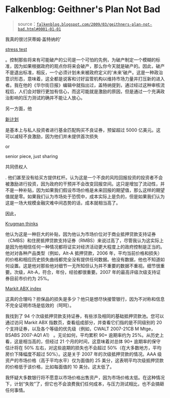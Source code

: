 <!--yml

category: 未分类

date: 2024-05-12 22:15:57

-->

# Falkenblog: Geithner's Plan Not Bad

> source：[`falkenblog.blogspot.com/2009/03/geithners-plan-not-bad.html#0001-01-01`](http://falkenblog.blogspot.com/2009/03/geithners-plan-not-bad.html#0001-01-01)

我真的很讨厌蒂姆·盖特纳的'

[stress test](http://falkenblog.blogspot.com/2009/02/geithners-stress-test-revealed.html)

。控制那些将来有可能破产的公司是一个可怕的先例，为破产制定一个模糊的标准，因为如果根据政府的观点你将来会破产，那么你今天就是破产的。因此，破产不是退出标准，相反，一个必须计划未来被政府定义的'未来'破产。这是一种政治意识形态，意味着，这全都是说客和讨好监管机构以维持市场力量并打压新的进入者。我在他的《华尔街日报》编辑中就指出过，盖特纳提到，通过经过这种审核流程后，人们会对银行更加有信心，而这可能就是激励的原因，但是通过一个充满政治影响的压力测试的确并不能让人放心。

另一方面，他

[新计划](http://www.treas.gov/press/releases/reports/ppip_whitepaper_032309.pdf)

是基本上与私人投资者进行基金匹配购买不良证券，预留超过 5000 亿美元。这可以减轻不良激励，因为他们并未提供首次损失

or

senior piece, just sharing

共同债权人

. 他们甚至没有给买方提供杠杆。认为这是一个不良的风险回报投资的投资者不会被激励进行投资，因为政府的干预并不会改变回报空间。这只是增加了流动性，并不是一种补贴，因为如果我们假设市场价格是未来回报的期望值，那么这样的期望值就是零。如果我们认为市场处于恐慌中，成本实际上是负的，但是如果我们认为这是一场大规模金融灾难中间态势的话，成本就相当高了。

因此，

[Krugman thinks](http://krugman.blogs.nytimes.com/2009/03/22/brad-delongs-defense-of-geithner/)

他认为这是一种巨大的补贴，因为他认为市场价位对于商业抵押贷款支持证券（CMBS）和住房抵押贷款支持证券（RMBS）来说过高了，尽管我认为这实际上是因为他相信任何一种情况都将证实对经济活动更大程度上的政府控制是正当的。他对对各种产品类型（例如，Alt-A 抵押贷款，2006 年，平均当前价格和损失）的价格和相应历史损失曲线都完全没有提供任何数据。他没有数据，他也不知道如何设置。这是他对那些他对细节一无所知但认为并不重要的数据不重视。细节很重要。次级，Alt-A，符合，年份，经验都很重要。2007 年的最高评级次级支持证券目前市价约为 25%。

[Markit ABX index](http://www.markit.com/information/products/category/indices/abx.html)

这真的合理吗？担保品的损失是多少？他只是想尽快接管银行，因为不对称和信息不完全证明市场是低效的（呵呵）。

我找到了 94 个次级抵押贷款支持证券，有些涉及相同的基础抵押贷款池。您可以通过访问 Markit ABX 指数页，查看组成部分，并查看它们指的是不同级别的 20 个支持证券，以及各个等级的优先级（例如，CWALT 2007-21CB M Mtge，BSABS 2007-AQ1 A1） 。无论如何，平均累积 90+ 逾期率约为 25%。从历史上看，这是相当高的，但经过 21 个月的时间，这意味着对总体 90+ 逾期率的保守估计将在 50% 左右，对这些逾期的损失也不会超过 50%（在大多数地方，平均房价下降幅度不超过 50%）。这是关于 2007 年的次级抵押贷款的情况。AAA 级资产的市场价格（高于平均水平）仅为面值的 25 美分，这表明平均次级抵押贷款的价格低于该价格，比如每面值的 10 美分。这太低了。

我怀疑大多数银行将不愿意以市场价格出售资产，因为市场价格太低。在这种情况下，计划“失败”了，但它也不会浪费我们任何成本，与压力测试相比，也不会搞砸任何事情。
